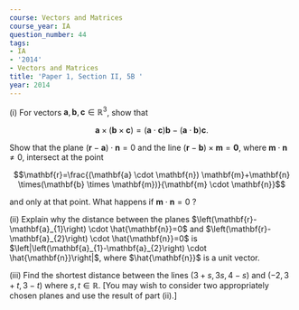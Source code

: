 ```yaml
---
course: Vectors and Matrices
course_year: IA
question_number: 44
tags:
- IA
- '2014'
- Vectors and Matrices
title: 'Paper 1, Section II, 5B '
year: 2014
---
```




(i) For vectors $\mathbf{a}, \mathbf{b}, \mathbf{c} \in \mathbb{R}^{3}$, show that

$$\mathbf{a} \times(\mathbf{b} \times \mathbf{c})=(\mathbf{a} \cdot \mathbf{c}) \mathbf{b}-(\mathbf{a} \cdot \mathbf{b}) \mathbf{c} .$$

Show that the plane $(\mathbf{r}-\mathbf{a}) \cdot \mathbf{n}=0$ and the line $(\mathbf{r}-\mathbf{b}) \times \mathbf{m}=\mathbf{0}$, where $\mathbf{m} \cdot \mathbf{n} \neq 0$, intersect at the point

$$\mathbf{r}=\frac{(\mathbf{a} \cdot \mathbf{n}) \mathbf{m}+\mathbf{n} \times(\mathbf{b} \times \mathbf{m})}{\mathbf{m} \cdot \mathbf{n}}$$

and only at that point. What happens if $\mathbf{m} \cdot \mathbf{n}=0$ ?

(ii) Explain why the distance between the planes $\left(\mathbf{r}-\mathbf{a}_{1}\right) \cdot \hat{\mathbf{n}}=0$ and $\left(\mathbf{r}-\mathbf{a}_{2}\right) \cdot \hat{\mathbf{n}}=0$ is $\left|\left(\mathbf{a}_{1}-\mathbf{a}_{2}\right) \cdot \hat{\mathbf{n}}\right|$, where $\hat{\mathbf{n}}$ is a unit vector.

(iii) Find the shortest distance between the lines $(3+s, 3 s, 4-s)$ and $(-2,3+t, 3-t)$ where $s, t \in \mathbb{R}$. [You may wish to consider two appropriately chosen planes and use the result of part (ii).]